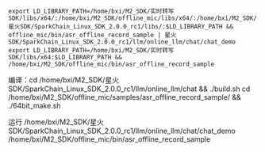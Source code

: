    export LD_LIBRARY_PATH=/home/bxi/M2_SDK/实时转写SDK/libs/x64/:/home/bxi/M2_SDK/offline_mic/libs/x64/:/home/bxi/M2_SDK/星火SDK/SparkChain_Linux_SDK_2.0.0_rc1/libs/:$LD_LIBRARY_PATH && offline_mic/bin/asr_offline_record_sample | 星火SDK/SparkChain_Linux_SDK_2.0.0_rc1/llm/online_llm/chat/chat_demo
    export LD_LIBRARY_PATH=/home/bxi/M2_SDK/实时转写SDK/libs/x64:$LD_LIBRARY_PATH && /home/bxi/M2_SDK/offline_mic/bin/asr_offline_record_sample
  
  
  编译：cd /home/bxi/M2_SDK/星火SDK/SparkChain_Linux_SDK_2.0.0_rc1/llm/online_llm/chat && ./build.sh
  cd /home/bxi/M2_SDK/offline_mic/samples/asr_offline_record_sample/ && ./64bit_make.sh
  
  运行
  /home/bxi/M2_SDK/星火SDK/SparkChain_Linux_SDK_2.0.0_rc1/llm/online_llm/chat/chat_demo
  /home/bxi/M2_SDK/offline_mic/bin/asr_offline_record_sample
  
    
